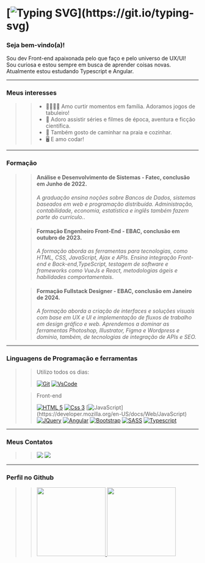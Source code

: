 # [![Typing SVG](https://readme-typing-svg.demolab.com?font=Indie+Flower&size=40&pause=1000&color=cf9075&background=FFFFFF00&vCenter=true&width=700&height=60&lines=%F0%9F%91%8B+Olá!+Prazer,+meu+nome+é+Juliane!)](https://git.io/typing-svg)

 
### Seja bem-vindo(a)! </br>  
 Sou dev Front-end apaixonada pelo que faço e pelo universo de UX/UI!  </br> 
 Sou curiosa e estou sempre em busca de aprender coisas novas. </br> 
 Atualmente estou estudando Typescript e Angular. </br> 
 
---
### Meus interesses

>
>> - 👨‍👩‍👦‍👦 Amo curtir momentos em família. Adoramos jogos de tabuleiro!
>> - :movie_camera: Adoro assistir séries e filmes de época, aventura e ficção científica.
>> - :walking: Também gosto de caminhar na praia e cozinhar.
>> - :desktop_computer:  E amo codar!
>
---

### Formação

>
>> #### Análise e Desenvolvimento de Sistemas - Fatec, conclusão em Junho de 2022.
>>
>>*A graduação ensina noções sobre Bancos de Dados, sistemas baseados em web e programação distribuída. Administração, contabilidade, economia, estatística e inglês também fazem parte do currículo.*.
>
>> #### Formação Engenheiro Front-End - EBAC, conclusão em outubro de 2023.
>>
>>*A formação aborda as ferramentas para tecnologias, como HTML, CSS, JavaScript, Ajax e APIs. Ensina integração Front-end e Back-end,TypeScript, testagem de software e frameworks como VueJs e React, metodologias ágeis e habilidades comportamentais*.
>
>> #### Formação Fullstack Designer - EBAC, conclusão em Janeiro de 2024.
>>
>>*A formação aborda a criação de interfaces e soluções visuais com base em UX e UI e implementação de fluxos de trabalho em design gráfico e web. Aprendemos a dominar as ferramentas Photoshop, Illustrator, Figma e Wordpress e domínio, também, de tecnologias de integração de APIs e SEO.*
>


 ---
 ### Linguagens de Programação e ferramentas

>
>
>> Utilizo todos os dias:
>>
>> [![Git](https://img.shields.io/badge/GIT-E44C30?style=for-the-badge&logo=git&logoColor=white)](https://git-scm.com/)
>> [![VsCode](https://img.shields.io/badge/VSCode-0078D4?style=for-the-badge&logo=visual%20studio%20code&logoColor=white)](https://code.visualstudio.com/)
>
>> Front-end
>>
>> [![HTML 5](https://img.shields.io/badge/HTML5-E34F26?style=for-the-badge&logo=html5&logoColor=white)](https://developer.mozilla.org/en-US/docs/Web/HTML)
>> [![Css 3](https://img.shields.io/badge/CSS3-1572B6?style=for-the-badge&logo=css3&logoColor=white)](https://developer.mozilla.org/en-US/docs/Web/CSS)
>> [![JavaScript](https://img.shields.io/badge/JavaScript-323330?style=for-the-badge&logo=javascript&logoColor=F7DF1E")](https://developer.mozilla.org/en-US/docs/Web/JavaScript)
>> [![JQuery](https://img.shields.io/badge/jQuery-0769AD?style=for-the-badge&logo=jquery&logoColor=white)](https://api.jquery.com/)
>> [![Angular](	https://img.shields.io/badge/Angular-DD0031?style=for-the-badge&logo=angular&logoColor=white)](https://angular.io/docs)
>> [![Bootstrap](https://img.shields.io/badge/Bootstrap-563D7C?style=for-the-badge&logo=bootstrap&logoColor=white)](https://getbootstrap.com/docs/5.3/getting-started/introduction/)
>> [![SASS](https://img.shields.io/badge/Sass-CC6699?style=for-the-badge&logo=sass&logoColor=white)](https://sass-lang.com/documentation/)
>> [![Typescript](https://img.shields.io/badge/TypeScript-007ACC?style=for-the-badge&logo=typescript&logoColor=white)](https://www.typescriptlang.org/docs/)
>
---

 ### Meus Contatos  
  
>
>> <a href="https://www.linkedin.com/in/juliane-aparecida-monteiro-dos-santos-8736a3172" target="_blank"><img src="https://img.shields.io/badge/-LinkedIn-%230077B5?style=for-the-badge&logo=linkedin&logoColor=white" target="_blank"></a> 
>>  <a href = "mailto:ju.ap.mont@gmail.com"><img src="https://img.shields.io/badge/-Gmail-%23333?style=for-the-badge&logo=gmail&logoColor=white" target="_blank"></a>
>
 ---
 
### Perfil no Github

>
>> <a href="https://github.com/JulianeMonteiro">
>> <img height="180em" src="https://github-readme-stats.vercel.app/api?username=JulianeMonteiro&show_icons=true&theme=dracula&include_all_commits=true&count_private=true"/>
>> <img height="180em" src="https://github-readme-stats.vercel.app/api/top-langs/?username=JulianeMonteiro&layout=compact&langs_count=7&theme=dracula"/>
>
 
